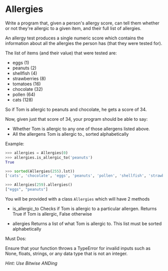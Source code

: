 # Allergies

Write a program that, given a person's allergy score, can tell them whether or not they're allergic to a given item, and their full list of allergies.

An allergy test produces a single numeric score which contains the
information about all the allergies the person has (that they were
tested for).

The list of items (and their value) that were tested are:

* eggs (1)
* peanuts (2)
* shellfish (4)
* strawberries (8)
* tomatoes (16)
* chocolate (32)
* pollen (64)
* cats (128)

So if Tom is allergic to peanuts and chocolate, he gets a score of 34.

Now, given just that score of 34, your program should be able to say:

- Whether Tom is allergic to any one of those allergens listed above.
- All the allergens Tom is allergic to., sorted alphabetically

Example:

``` python
>>> allergies = Allergies(0)
>>> allergies.is_allergic_to('peanuts')
True
```

``` python
>>> sorted(Allergies(255).lst))
['cats', 'chocolate', 'eggs', 'peanuts', 'pollen', 'shellfish', 'strawberries', 'tomatoes']
```

``` python
>>> Allergies(259).allergies()
["eggs", "peanuts"]
```

You will be provided with a class `Allergies` which will have 2 methods

+ is_allergic_to
  Checks if Tom is allergic to a particular allergen. Returns True if Tom is allergic, False otherwise

+ allergies
  Returns a list of what Tom is allergic to. This list must be sorted alphabetically

Must Dos:

Ensure that your function throws a TypeError for invalid inputs such as None, floats, strings, or any data type
that is not an integer.

*Hint: Use Bitwise ANDing*
